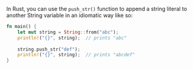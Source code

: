 In Rust, you can use the `push_str()` function to append a string literal to another String variable in an idiomatic way like so:

```rust
fn main() {
    let mut string = String::from("abc");
    println!("{}", string);  // prints "abc"
    
    string.push_str("def");  
    println!("{}", string);  // prints "abcdef"
}
```

